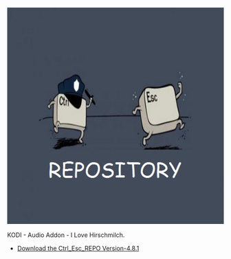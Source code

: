 ![I Love Hirschmilch](icon.png)

KODI - Audio Addon - I Love Hirschmilch.



* [Download the Ctrl_Esc_REPO Version-4.8.1](https://github.com/KDC-Community/kdc_git_repo/raw/master/zips/plugin.audio.i_love_hirschmilch/plugin.audio.i_love_hirschmilch-4.8.1.zip)


